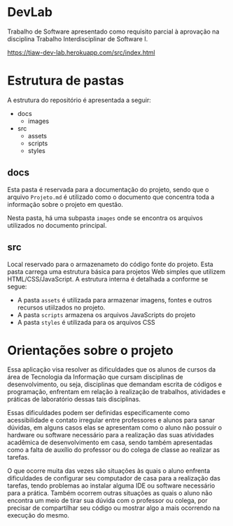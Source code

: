 # DevLab
Trabalho de Software apresentado como requisito parcial à aprovação na disciplina Trabalho Interdisciplinar de Software I.

https://tiaw-dev-lab.herokuapp.com/src/index.html

# Estrutura de pastas
A estrutura do repositório é apresentada a seguir:
- docs
  - images
- src
  - assets
  - scripts
  - styles


## docs
Esta pasta é reservada para a documentação do projeto, sendo que o arquivo `Projeto.md` é utilizado como o documento que concentra toda a informação sobre o projeto em questão.

Nesta pasta, há uma subpasta `images` onde se encontra os arquivos utilizados no documento principal.

<!-- A apresentação do projeto (arquivos PPT ou PDF) podem ser colocados debaixo desta estrutura. -->

## src
Local reservado para o armazenameto do código fonte do projeto. Esta pasta carrega uma estrutura básica para projetos Web simples que utilizem HTML/CSS/JavaScript. A estrutura interna é detalhada a conforme se segue:
- A pasta `assets` é utilizada para armazenar imagens, fontes e outros recursos utiilzados no projeto. 
- A pasta `scripts` armazena os arquivos JavaScripts do projeto
- A pasta `styles` é utilizada para os arquivos CSS


# Orientações sobre o projeto

Essa aplicação visa resolver as dificuldades que os alunos de cursos da área de Tecnologia da Informação que cursam disciplinas de desenvolvimento, ou seja, disciplinas que demandam escrita de códigos e programação, enfrentam em relação à realização de trabalhos, atividades e práticas de laboratório dessas tais disciplinas.
 
Essas dificuldades podem ser definidas especificamente como acessibilidade e contato irregular entre professores e alunos para sanar dúvidas, em alguns casos elas se apresentam como o aluno não possuir o hardware ou software necessário para a realização das suas atividades acadêmica de desenvolvimento em casa, sendo também apresentadas como a falta de auxílio do professor ou do colega de classe ao realizar as tarefas.

O que ocorre muita das vezes são situações às quais o aluno enfrenta dificuldades de configurar seu computador de casa para a realização das tarefas, tendo problemas ao instalar alguma IDE ou software necessário para a prática. 
Também ocorrem outras situações as quais o aluno não encontra um meio de tirar sua dúvida com o professor ou colega, por precisar de compartilhar seu código ou mostrar algo a mais ocorrendo na execução do mesmo.


<!-- - Saiba tudo sobre 
- Aprenda a trabalhar com o Markdown [link 1](https://guides.github.com/features/mastering-markdown/) | [link 2](https://help.github.com/pt/github/writing-on-github/getting-started-with-writing-and-formatting-on-github) -->

<!-- > Nesse momento você deve apresentar o problema que a sua aplicação deve resolver. No entanto, não é a hora de comentar sobre a aplicação. Descreva também o contexto em que essa aplicação será usada, se houver: empresa, tecnologias, etc. Novamente, descreva apenas o que de fato existir, pois ainda não é a hora de apresentar requisitos detalhados ou projetos. -->
